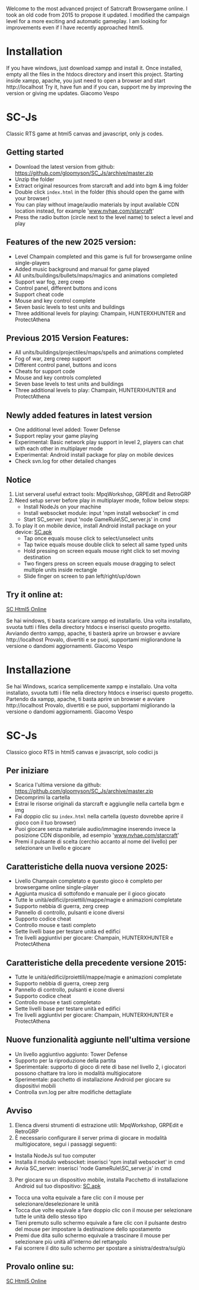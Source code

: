 Welcome to the most advanced project of Satrcraft Browsergame online.
I took an old code from 2015 to propose it updated.
I modified the campaign level for a more exciting and automatic gameplay. I am looking for improvements even if I have recently approached html5.

# Installation
If you have windows, just download xampp and install it.
Once installed, empty all the files in the htdocs directory and insert this project.
Starting inside xampp, apache, you just need to open a browser and start http://localhost
Try it, have fun and if you can, support me by improving the version or giving me updates.
Giacomo Vespo

# SC-Js
Classic RTS game at html5 canvas and javascript, only js codes.

## Getting started
* Download the latest version from github: https://github.com/gloomyson/SC_Js/archive/master.zip
* Unzip the folder
* Extract original resources from starcraft and add into bgm & img folder
* Double click `index.html` in the folder (this should open the game with your browser)
* You can play without image/audio materials by input available CDN location instead, for example 'www.nvhae.com/starcraft'
* Press the radio button (circle next to the level name) to select a level and play

## Features of the new 2025 version:
* Level Champain completed and this game is full for browsergame online single-players
* Added music background and manual for game played
* All units/buildings/bullets/maps/magics and animations completed
* Support war fog, zerg creep
* Control panel, different buttons and icons
* Support cheat code
* Mouse and key control complete
* Seven basic levels to test units and buildings
* Three additional levels for playing: Champain, HUNTERXHUNTER and ProtectAthena

## Previous 2015 Version Features:
* All units/buildings/projectiles/maps/spells and animations completed
* Fog of war, zerg creep support
* Different control panel, buttons and icons
* Cheats for support code
* Mouse and key controls completed
* Seven base levels to test units and buildings
* Three additional levels to play: Champain, HUNTERXHUNTER and ProtectAthena

## Newly added features in latest version
* One additional level added: Tower Defense
* Support replay your game playing
* Experimental: Basic network play support in level 2, players can chat with each other in multiplayer mode
* Experimental: Android install package for play on mobile devices
* Check svn.log for other detailed changes

## Notice
1. List serveral useful extract tools: MpqWorkshop, GRPEdit and RetroGRP
2. Need setup server before play in multiplayer mode, follow below steps:
	* Install NodeJs on your machine
	* Install websocket module: input 'npm install websocket' in cmd
	* Start SC_server: input 'node GameRule\SC_server.js' in cmd
3. To play it on mobile device, install Android install package on your device: [SC.apk](http://www.nvhae.com/starcraft/starcraft.apk)
	* Tap once equals mouse click to select/unselect units
	* Tap twice equals mouse double click to select all same typed units
	* Hold pressing on screen equals mouse right click to set moving destination
	* Two fingers press on screen equals mouse dragging to select multiple units inside rectangle
	* Slide finger on screen to pan left/right/up/down
	
## Try it online at:
[SC Html5 Online](http://www.nvhae.com/starcraft/)

Se hai windows, ti basta scaricare xampp ed installarlo.
Una volta installato, svuota tutti i files della directory htdocs e inserisci questo progetto.
Avviando dentro xampp, apache, ti basterà aprire un browser e avviare http://localhost
Provalo, divertiti e se puoi, supportami migliorandone la versione o dandomi aggiornamenti.
Giacomo Vespo

# Installazione
Se hai Windows, scarica semplicemente xampp e installalo.
Una volta installato, svuota tutti i file nella directory htdocs e inserisci questo progetto.
Partendo da xampp, apache, ti basta aprire un browser e avviare http://localhost
Provalo, divertiti e se puoi, supportami migliorando la versione o dandomi aggiornamenti.
Giacomo Vespo

# SC-Js
Classico gioco RTS in html5 canvas e javascript, solo codici js

## Per iniziare
* Scarica l'ultima versione da github: https://github.com/gloomyson/SC_Js/archive/master.zip
* Decomprimi la cartella
* Estrai le risorse originali da starcraft e aggiungile nella cartella bgm e img
* Fai doppio clic su `index.html` nella cartella (questo dovrebbe aprire il gioco con il tuo browser)
* Puoi giocare senza materiale audio/immagine inserendo invece la posizione CDN disponibile, ad esempio 'www.nvhae.com/starcraft'
* Premi il pulsante di scelta (cerchio accanto al nome del livello) per selezionare un livello e giocare

## Caratteristiche della nuova versione 2025:
* Livello Champain completato e questo gioco è completo per browsergame online single-player
* Aggiunta musica di sottofondo e manuale per il gioco giocato
* Tutte le unità/edifici/proiettili/mappe/magie e animazioni completate
* Supporto nebbia di guerra, zerg creep
* Pannello di controllo, pulsanti e icone diversi
* Supporto codice cheat
* Controllo mouse e tasti completo
* Sette livelli base per testare unità ed edifici
* Tre livelli aggiuntivi per giocare: Champain, HUNTERXHUNTER e ProtectAthena

## Caratteristiche della precedente versione 2015:
* Tutte le unità/edifici/proiettili/mappe/magie e animazioni completate
* Supporto nebbia di guerra, creep zerg
* Pannello di controllo, pulsanti e icone diversi
* Supporto codice cheat
* Controllo mouse e tasti completato
* Sette livelli base per testare unità ed edifici
* Tre livelli aggiuntivi per giocare: Champain, HUNTERXHUNTER e ProtectAthena

## Nuove funzionalità aggiunte nell'ultima versione
* Un livello aggiuntivo aggiunto: Tower Defense
* Supporto per la riproduzione della partita
* Sperimentale: supporto di gioco di rete di base nel livello 2, i giocatori possono chattare tra loro in modalità multigiocatore
* Sperimentale: pacchetto di installazione Android per giocare su dispositivi mobili
* Controlla svn.log per altre modifiche dettagliate

## Avviso
1. Elenca diversi strumenti di estrazione utili: MpqWorkshop, GRPEdit e RetroGRP
2. È necessario configurare il server prima di giocare in modalità multigiocatore, segui i passaggi seguenti:
* Installa NodeJs sul tuo computer
* Installa il modulo websocket: inserisci 'npm install websocket' in cmd
* Avvia SC_server: inserisci 'node GameRule\SC_server.js' in cmd
3. Per giocare su un dispositivo mobile, installa Pacchetto di installazione Android sul tuo dispositivo: [SC.apk](http://www.nvhae.com/starcraft/starcraft.apk)
* Tocca una volta equivale a fare clic con il mouse per selezionare/deselezionare le unità
* Tocca due volte equivale a fare doppio clic con il mouse per selezionare tutte le unità dello stesso tipo
* Tieni premuto sullo schermo equivale a fare clic con il pulsante destro del mouse per impostare la destinazione dello spostamento
* Premi due dita sullo schermo equivale a trascinare il mouse per selezionare più unità all'interno del rettangolo
* Fai scorrere il dito sullo schermo per spostare a sinistra/destra/su/giù

## Provalo online su:
[SC Html5 Online](http://www.nvhae.com/starcraft/)
